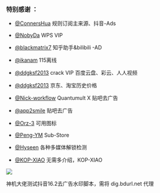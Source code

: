 ### 特别感谢 ：

* [@ConnersHua](https://github.com/DivineEngine/Profiles/tree/master) 规则订阅主来源、抖音-Ads

* [@NobyDa](https://github.com/NobyDa/Script/tree/master) WPS VIP

* [@blackmatrix7](https://github.com/blackmatrix7/ios_rule_script) 知乎助手&bilibili -AD

* [@ikanam](https://github.com/ikanam/Surge-Scripts) 115离线

* [@ddgksf2013](https://github.com/ddgksf2013/Cuttlefish/blob/master/Rewrite/UnlockApp.conf) crack VIP 百度云盘、彩云、人人视频

* [@ddgksf2013](https://raw.githubusercontent.com/ddgksf2013/Cuttlefish/master/Rewrite/History_price.conf) 京东、淘宝历史价格

* [@Nick-workflow](https://github.com/Nick-workflow/script-test) Quantumult X 贴吧去广告

* [@app2smile](https://github.com/app2smile/rules) 贴吧去广告

* [@Orz-3](https://github.com/Orz-3/mini) 可用图标

* [@Peng-YM](https://github.com/Peng-YM/Sub-Store) Sub-Store

* [@Hyseen](https://github.com/Hyseen/Scripts/tree/master/QuantumultX) 各种多媒体解锁检测

* [@KOP-XIAO](https://github.com/KOP-XIAO/QuantumultX/tree/master/Scripts) 无需多介绍，KOP-XIAO

![](https://cdn.jsdelivr.net/gh/chaizia/mypic@a9846ed81ea178f53b43f45907fbb18d872bbc05/2021/11/30/fb47fea974b8da74d33d63a58dd57ee1.png)


神机大佬测试抖音16.2去广告水印脚本，需将 dig.bdurl.net 代理
